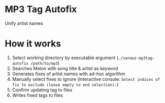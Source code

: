 # MP3 Tag Autofix

Unify artist names

# How it works

1. Select working directory by executable argument (`./sonowz-mp3tag-autofix /path/to/mp3`)
2. Searches Melon with song title & artist as keyword
3. Generates fixes of artist names with ad-hoc algorithm
4. Manually select fixes to ignore (interactive console: `Select indices of fix to exclude (leave empty to end selection):`)
5. Confirm updating tag to files
6. Writes fixed tags to files

